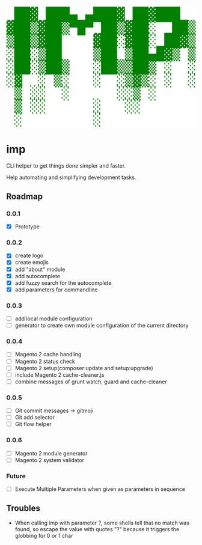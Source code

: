 ![imp](design/logo-imp.svg)

# imp

CLI helper to get things done simpler and faster.

Help automating and simplifying development tasks.

## Roadmap

### 0.0.1
- [x] Prototype

### 0.0.2

- [x] create logo
- [x] create emojis
- [x] add "about" module
- [x] add autocomplete
- [x] add fuzzy search for the autocomplete
- [x] add parameters for commandline

### 0.0.3

- [ ] add local module configuration
- [ ] generator to create own module configuration of the current directory

### 0.0.4

- [ ] Magento 2 cache handling
- [ ] Magento 2 status check
- [ ] Magento 2 setup(composer:update and setup:upgrade)
- [ ] include Magento 2 cache-cleaner.js
- [ ] combine messages of grunt watch, guard and cache-cleaner

### 0.0.5

- [ ] Git commit messages -> gitmoji
- [ ] Git add selector
- [ ] Git flow helper

### 0.0.6

- [ ] Magento 2 module generator
- [ ] Magento 2 system validator

### Future

- [ ] Execute Multiple Parameters when given as parameters in sequence

## Troubles

- When calling imp with parameter ?, some shells tell that no match was found, so escape the value with quotes "?" because it triggers the globbing for 0 or 1 char